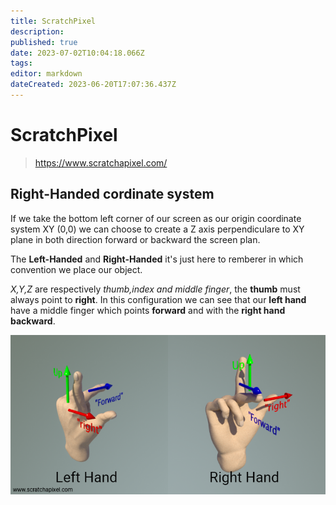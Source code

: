 ```yaml
---
title: ScratchPixel
description: 
published: true
date: 2023-07-02T10:04:18.066Z
tags: 
editor: markdown
dateCreated: 2023-06-20T17:07:36.437Z
---
```


# ScratchPixel

> https://www.scratchapixel.com/

## Right-Handed cordinate system

If we take the bottom left corner of our screen as our origin coordinate system XY (0,0) we can choose to create a Z axis perpendiculare to XY plane in both direction forward or backward the screen plan.

The **Left-Handed** and **Right-Handed** it's just here to remberer in which convention we place our object.

*X,Y,Z* are respectively *thumb,index and middle finger*, the **thumb** must always point to **right**. In this configuration we can see that our **left hand** have a middle finger which points **forward** and with the **right hand** **backward**.

![geo-lefthand-vs-righthand.png](/geo-lefthand-vs-righthand.png)

